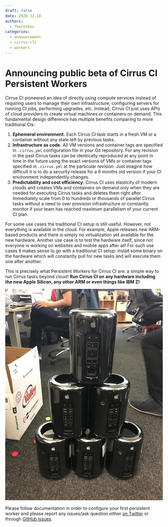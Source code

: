 ```yaml
---
draft: false
date: 2020-12-18
authors:
  - fkorotkov
categories:
  - announcement
  - cirrus-cli
  - workers
---
```


# Announcing public beta of Cirrus CI Persistent Workers

Cirrus CI pioneered an idea of directly using compute services instead of requiring users to manage their own infrastructure, configuring servers for running CI jobs, performing upgrades, etc. Instead, Cirrus CI just uses APIs of cloud providers to create virtual machines or containers on demand. This fundamental design difference has multiple benefits comparing to more traditional CIs:

<!-- more -->

1. **Ephemeral environment.** Each Cirrus CI task starts in a fresh VM or a container without any state left by previous tasks.
2. **Infrastructure as code.** All VM versions and container tags are specified in `.cirrus.yml` configuration file in your Git repository. For any revision in the past Cirrus tasks can be identically reproduced at any point in time in the future using the exact versions of VMs or container tags specified in `.cirrus.yml` at the particular revision. Just imagine how difficult it is to do a security release for a 6 months old version if your CI environment independently changes.
3. **Predictability and cost efficiency.** Cirrus CI uses elasticity of modern clouds and creates VMs and containers on demand only when they are needed for executing Cirrus tasks and deletes them right after. Immediately scale from 0 to hundreds or thousands of parallel Cirrus tasks without a need to over provision infrastructure or constantly monitor if your team has reached maximum parallelism of your current CI plan.

For some use cases the traditional CI setup is still useful. However, not everything is available in the cloud. For example, Apple releases new ARM-based products and there is simply no virtualization yet available for the new hardware. Another use case is to test the hardware itself, since not everyone is working on websites and mobile apps after all! For such use cases it makes sense to go with a traditional CI setup: install some binary on the hardware which will constantly pull for new tasks and will execute them one after another.

This is precisely what Persistent Workers for Cirrus CI are: a simple way to run Cirrus tasks beyond cloud! **Run Cirrus CI on any hardware including the new Apple Silicon, any other ARM or even things like IBM Z!**

![](/blog/images/airbnb-mobile-ci.jpeg)

Please follow documentation in order to configure your first persistent worker and please report any issues/ask question either [on Twitter](https://twitter.com/cirrus_labs) or through [GitHub issues](https://github.com/cirruslabs/cirrus-ci-docs).
